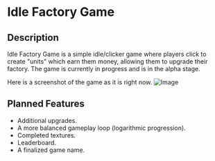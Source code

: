 # Idle Factory Game

## Description

Idle Factory Game is a simple idle/clicker game where players click to create "units" which earn them money, allowing them to upgrade their factory. The game is currently in progress and is in the alpha stage.

Here is a screenshot of the game as it is right now.
![Image](https://github.com/user-attachments/assets/309a513d-fdd7-4837-bd0a-588da74231ce)

## Planned Features

- Additional upgrades.
- A more balanced gameplay loop (logarithmic progression).
- Completed textures.
- Leaderboard.
- A finalized game name.